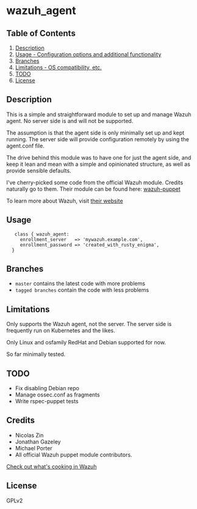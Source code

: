 # wazuh_agent

## Table of Contents

1. [Description](#description)
1. [Usage - Configuration options and additional functionality](#usage)
1. [Branches](#branches)
1. [Limitations - OS compatibility, etc.](#limitations)
1. [TODO](#todo)
1. [License](#license)

## Description

This is a simple and straightforward module to set up and manage Wazuh
agent. No server side is and will not be supported.

The assumption is that the agent side is only minimally set up and kept running. The server side will provide configuration remotely by using the agent.conf file.

The drive behind this module was to have one for just the agent side, and keep it lean and mean with a simple and opinionated structure, as well as provide sensible defaults.

I've cherry-picked some code from the official Wazuh module. Credits 
naturally go to them. Their module can be found here: [wazuh-puppet](https://github.com/wazuh/wazuh-puppet)

To learn more about Wazuh, visit [their website](https://wazuh.com)

## Usage

```
   class { wazuh_agent:
     enrollment_server   => 'mywazuh.example.com',
     enrollment_password => 'created_with_rusty_enigma',
  }
```

## Branches

* ```master``` contains the latest code with more problems
* ```tagged branches``` contain the code with less problems

## Limitations

Only supports the Wazuh agent, not the server. The server side is frequently run
on Kubernetes and the likes. 

Only Linux and osfamily RedHat and Debian supported for now.

So far minimally tested. 

## TODO

* Fix disabling Debian repo
* Manage ossec.conf as fragments
* Write rspec-puppet tests

## Credits

* Nicolas Zin
* Jonathan Gazeley
* Michael Porter
* All official Wazuh puppet module contributors.

[Check out what's cooking in Wazuh](https://wazuh.com)

## License

GPLv2


